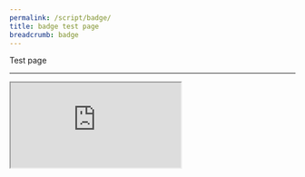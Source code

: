```yaml
---
permalink: /script/badge/
title: badge test page
breadcrumb: badge
---
```


Test page

--------

<iframe src='http://badges.mybluemix.net/badge/24dcfe0f-e962-4307-90cc-0bf2aac418b5?widget=1'>

--------